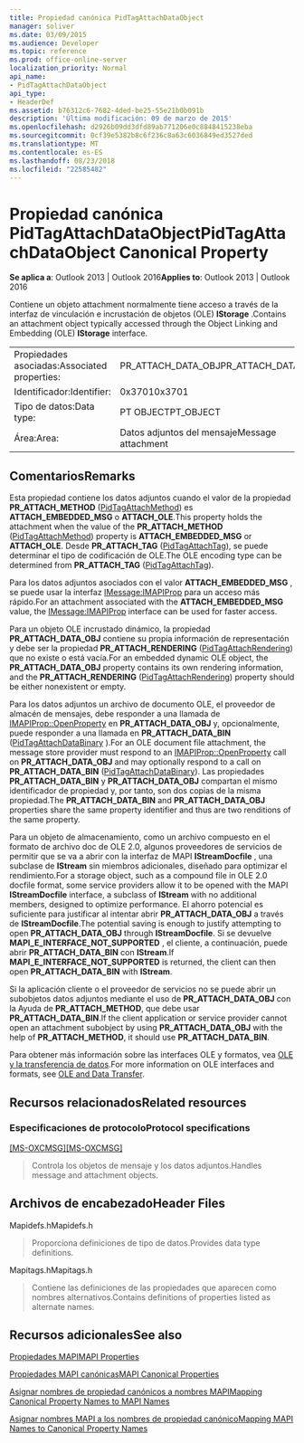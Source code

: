 ```yaml
---
title: Propiedad canónica PidTagAttachDataObject
manager: soliver
ms.date: 03/09/2015
ms.audience: Developer
ms.topic: reference
ms.prod: office-online-server
localization_priority: Normal
api_name:
- PidTagAttachDataObject
api_type:
- HeaderDef
ms.assetid: b76312c6-7682-4ded-be25-55e21b0b091b
description: 'Última modificación: 09 de marzo de 2015'
ms.openlocfilehash: d2926b09dd3dfd89ab771206e0c8848415238eba
ms.sourcegitcommit: 0cf39e5382b8c6f236c8a63c6036849ed3527ded
ms.translationtype: MT
ms.contentlocale: es-ES
ms.lasthandoff: 08/23/2018
ms.locfileid: "22585482"
---
```

# <a name="pidtagattachdataobject-canonical-property"></a><span data-ttu-id="ccd7d-103">Propiedad canónica PidTagAttachDataObject</span><span class="sxs-lookup"><span data-stu-id="ccd7d-103">PidTagAttachDataObject Canonical Property</span></span>

  
  
<span data-ttu-id="ccd7d-104">**Se aplica a**: Outlook 2013 | Outlook 2016</span><span class="sxs-lookup"><span data-stu-id="ccd7d-104">**Applies to**: Outlook 2013 | Outlook 2016</span></span> 
  
<span data-ttu-id="ccd7d-105">Contiene un objeto attachment normalmente tiene acceso a través de la interfaz de vinculación e incrustación de objetos (OLE) **IStorage** .</span><span class="sxs-lookup"><span data-stu-id="ccd7d-105">Contains an attachment object typically accessed through the Object Linking and Embedding (OLE) **IStorage** interface.</span></span> 
  
|||
|:-----|:-----|
|<span data-ttu-id="ccd7d-106">Propiedades asociadas:</span><span class="sxs-lookup"><span data-stu-id="ccd7d-106">Associated properties:</span></span>  <br/> |<span data-ttu-id="ccd7d-107">PR_ATTACH_DATA_OBJ</span><span class="sxs-lookup"><span data-stu-id="ccd7d-107">PR_ATTACH_DATA_OBJ</span></span>  <br/> |
|<span data-ttu-id="ccd7d-108">Identificador:</span><span class="sxs-lookup"><span data-stu-id="ccd7d-108">Identifier:</span></span>  <br/> |<span data-ttu-id="ccd7d-109">0x3701</span><span class="sxs-lookup"><span data-stu-id="ccd7d-109">0x3701</span></span>  <br/> |
|<span data-ttu-id="ccd7d-110">Tipo de datos:</span><span class="sxs-lookup"><span data-stu-id="ccd7d-110">Data type:</span></span>  <br/> |<span data-ttu-id="ccd7d-111">PT OBJECT</span><span class="sxs-lookup"><span data-stu-id="ccd7d-111">PT_OBJECT</span></span>  <br/> |
|<span data-ttu-id="ccd7d-112">Área:</span><span class="sxs-lookup"><span data-stu-id="ccd7d-112">Area:</span></span>  <br/> |<span data-ttu-id="ccd7d-113">Datos adjuntos del mensaje</span><span class="sxs-lookup"><span data-stu-id="ccd7d-113">Message attachment</span></span>  <br/> |
   
## <a name="remarks"></a><span data-ttu-id="ccd7d-114">Comentarios</span><span class="sxs-lookup"><span data-stu-id="ccd7d-114">Remarks</span></span>

<span data-ttu-id="ccd7d-115">Esta propiedad contiene los datos adjuntos cuando el valor de la propiedad **PR_ATTACH_METHOD** ([PidTagAttachMethod](pidtagattachmethod-canonical-property.md)) es **ATTACH_EMBEDDED_MSG** o **ATTACH_OLE**.</span><span class="sxs-lookup"><span data-stu-id="ccd7d-115">This property holds the attachment when the value of the **PR_ATTACH_METHOD** ([PidTagAttachMethod](pidtagattachmethod-canonical-property.md)) property is **ATTACH_EMBEDDED_MSG** or **ATTACH_OLE**.</span></span> <span data-ttu-id="ccd7d-116">Desde **PR_ATTACH_TAG** ([PidTagAttachTag](pidtagattachtag-canonical-property.md)), se puede determinar el tipo de codificación de OLE.</span><span class="sxs-lookup"><span data-stu-id="ccd7d-116">The OLE encoding type can be determined from **PR_ATTACH_TAG** ([PidTagAttachTag](pidtagattachtag-canonical-property.md)).</span></span> 
  
<span data-ttu-id="ccd7d-117">Para los datos adjuntos asociados con el valor **ATTACH_EMBEDDED_MSG** , se puede usar la interfaz [IMessage:IMAPIProp](imessageimapiprop.md) para un acceso más rápido.</span><span class="sxs-lookup"><span data-stu-id="ccd7d-117">For an attachment associated with the **ATTACH_EMBEDDED_MSG** value, the [IMessage:IMAPIProp](imessageimapiprop.md) interface can be used for faster access.</span></span> 
  
<span data-ttu-id="ccd7d-118">Para un objeto OLE incrustado dinámico, la propiedad **PR_ATTACH_DATA_OBJ** contiene su propia información de representación y debe ser la propiedad **PR_ATTACH_RENDERING** ([PidTagAttachRendering](pidtagattachrendering-canonical-property.md)) que no existe o está vacía.</span><span class="sxs-lookup"><span data-stu-id="ccd7d-118">For an embedded dynamic OLE object, the **PR_ATTACH_DATA_OBJ** property contains its own rendering information, and the **PR_ATTACH_RENDERING** ([PidTagAttachRendering](pidtagattachrendering-canonical-property.md)) property should be either nonexistent or empty.</span></span> 
  
<span data-ttu-id="ccd7d-119">Para los datos adjuntos un archivo de documento OLE, el proveedor de almacén de mensajes, debe responder a una llamada de [IMAPIProp::OpenProperty](imapiprop-openproperty.md) en **PR_ATTACH_DATA_OBJ** y, opcionalmente, puede responder a una llamada en **PR_ATTACH_DATA_BIN** ([PidTagAttachDataBinary](pidtagattachdatabinary-canonical-property.md) ).</span><span class="sxs-lookup"><span data-stu-id="ccd7d-119">For an OLE document file attachment, the message store provider must respond to an [IMAPIProp::OpenProperty](imapiprop-openproperty.md) call on **PR_ATTACH_DATA_OBJ** and may optionally respond to a call on **PR_ATTACH_DATA_BIN** ([PidTagAttachDataBinary](pidtagattachdatabinary-canonical-property.md)).</span></span> <span data-ttu-id="ccd7d-120">Las propiedades **PR_ATTACH_DATA_BIN** y **PR_ATTACH_DATA_OBJ** compartan el mismo identificador de propiedad y, por tanto, son dos copias de la misma propiedad.</span><span class="sxs-lookup"><span data-stu-id="ccd7d-120">The **PR_ATTACH_DATA_BIN** and **PR_ATTACH_DATA_OBJ** properties share the same property identifier and thus are two renditions of the same property.</span></span> 
  
<span data-ttu-id="ccd7d-121">Para un objeto de almacenamiento, como un archivo compuesto en el formato de archivo doc de OLE 2.0, algunos proveedores de servicios de permitir que se va a abrir con la interfaz de MAPI **IStreamDocfile** , una subclase de **IStream** sin miembros adicionales, diseñado para optimizar el rendimiento.</span><span class="sxs-lookup"><span data-stu-id="ccd7d-121">For a storage object, such as a compound file in OLE 2.0 docfile format, some service providers allow it to be opened with the MAPI **IStreamDocfile** interface, a subclass of **IStream** with no additional members, designed to optimize performance.</span></span> <span data-ttu-id="ccd7d-122">El ahorro potencial es suficiente para justificar al intentar abrir **PR_ATTACH_DATA_OBJ** a través de **IStreamDocfile**.</span><span class="sxs-lookup"><span data-stu-id="ccd7d-122">The potential saving is enough to justify attempting to open **PR_ATTACH_DATA_OBJ** through **IStreamDocfile**.</span></span> <span data-ttu-id="ccd7d-123">Si se devuelve **MAPI_E_INTERFACE_NOT_SUPPORTED** , el cliente, a continuación, puede abrir **PR_ATTACH_DATA_BIN** con **IStream**.</span><span class="sxs-lookup"><span data-stu-id="ccd7d-123">If **MAPI_E_INTERFACE_NOT_SUPPORTED** is returned, the client can then open **PR_ATTACH_DATA_BIN** with **IStream**.</span></span> 
  
<span data-ttu-id="ccd7d-124">Si la aplicación cliente o el proveedor de servicios no se puede abrir un subobjetos datos adjuntos mediante el uso de **PR_ATTACH_DATA_OBJ** con la Ayuda de **PR_ATTACH_METHOD**, que debe usar **PR_ATTACH_DATA_BIN**.</span><span class="sxs-lookup"><span data-stu-id="ccd7d-124">If the client application or service provider cannot open an attachment subobject by using **PR_ATTACH_DATA_OBJ** with the help of **PR_ATTACH_METHOD**, it should use **PR_ATTACH_DATA_BIN**.</span></span> 
  
<span data-ttu-id="ccd7d-125">Para obtener más información sobre las interfaces OLE y formatos, vea [OLE y la transferencia de datos](http://msdn.microsoft.com/library/d4a57956-37ba-44ca-8efc-bf617ad5e77b.aspx).</span><span class="sxs-lookup"><span data-stu-id="ccd7d-125">For more information on OLE interfaces and formats, see [OLE and Data Transfer](http://msdn.microsoft.com/library/d4a57956-37ba-44ca-8efc-bf617ad5e77b.aspx).</span></span>
  
## <a name="related-resources"></a><span data-ttu-id="ccd7d-126">Recursos relacionados</span><span class="sxs-lookup"><span data-stu-id="ccd7d-126">Related resources</span></span>

### <a name="protocol-specifications"></a><span data-ttu-id="ccd7d-127">Especificaciones de protocolo</span><span class="sxs-lookup"><span data-stu-id="ccd7d-127">Protocol specifications</span></span>

<span data-ttu-id="ccd7d-128">[[MS-OXCMSG]](http://msdn.microsoft.com/library/7fd7ec40-deec-4c06-9493-1bc06b349682%28Office.15%29.aspx)</span><span class="sxs-lookup"><span data-stu-id="ccd7d-128">[[MS-OXCMSG]](http://msdn.microsoft.com/library/7fd7ec40-deec-4c06-9493-1bc06b349682%28Office.15%29.aspx)</span></span>
  
> <span data-ttu-id="ccd7d-129">Controla los objetos de mensaje y los datos adjuntos.</span><span class="sxs-lookup"><span data-stu-id="ccd7d-129">Handles message and attachment objects.</span></span>
    
## <a name="header-files"></a><span data-ttu-id="ccd7d-130">Archivos de encabezado</span><span class="sxs-lookup"><span data-stu-id="ccd7d-130">Header Files</span></span>

<span data-ttu-id="ccd7d-131">Mapidefs.h</span><span class="sxs-lookup"><span data-stu-id="ccd7d-131">Mapidefs.h</span></span>
  
> <span data-ttu-id="ccd7d-132">Proporciona definiciones de tipo de datos.</span><span class="sxs-lookup"><span data-stu-id="ccd7d-132">Provides data type definitions.</span></span>
    
<span data-ttu-id="ccd7d-133">Mapitags.h</span><span class="sxs-lookup"><span data-stu-id="ccd7d-133">Mapitags.h</span></span>
  
> <span data-ttu-id="ccd7d-134">Contiene las definiciones de las propiedades que aparecen como nombres alternativos.</span><span class="sxs-lookup"><span data-stu-id="ccd7d-134">Contains definitions of properties listed as alternate names.</span></span>
    
## <a name="see-also"></a><span data-ttu-id="ccd7d-135">Recursos adicionales</span><span class="sxs-lookup"><span data-stu-id="ccd7d-135">See also</span></span>



[<span data-ttu-id="ccd7d-136">Propiedades MAPI</span><span class="sxs-lookup"><span data-stu-id="ccd7d-136">MAPI Properties</span></span>](mapi-properties.md)
  
[<span data-ttu-id="ccd7d-137">Propiedades MAPI canónicas</span><span class="sxs-lookup"><span data-stu-id="ccd7d-137">MAPI Canonical Properties</span></span>](mapi-canonical-properties.md)
  
[<span data-ttu-id="ccd7d-138">Asignar nombres de propiedad canónicos a nombres MAPI</span><span class="sxs-lookup"><span data-stu-id="ccd7d-138">Mapping Canonical Property Names to MAPI Names</span></span>](mapping-canonical-property-names-to-mapi-names.md)
  
[<span data-ttu-id="ccd7d-139">Asignar nombres MAPI a los nombres de propiedad canónico</span><span class="sxs-lookup"><span data-stu-id="ccd7d-139">Mapping MAPI Names to Canonical Property Names</span></span>](mapping-mapi-names-to-canonical-property-names.md)

